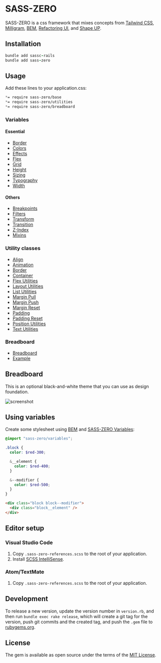 # SASS-ZERO

SASS-ZERO is a css framework that mixes concepts from [Tailwind CSS](https://tailwindcss.com), [Milligram](https://milligram.io), [BEM](http://getbem.com/naming), [Refactoring UI](https://refactoringui.com/book), and [Shape UP](https://basecamp.com/shapeup).

## Installation

```ruby
bundle add sassc-rails
bundle add sass-zero
```

## Usage

Add these lines to your application.css:

```css
*= require sass-zero/base
*= require sass-zero/utilities
*= require sass-zero/breadboard
```

### Variables

#### Essential

- [Border](https://github.com/lazaronixon/sass-zero/blob/master/app/assets/stylesheets/sass-zero/variables/border.scss)
- [Colors](https://github.com/lazaronixon/sass-zero/blob/master/app/assets/stylesheets/sass-zero/variables/colors.scss)
- [Effects](https://github.com/lazaronixon/sass-zero/blob/master/app/assets/stylesheets/sass-zero/variables/effects.scss)
- [Flex](https://github.com/lazaronixon/sass-zero/blob/master/app/assets/stylesheets/sass-zero/variables/flex.scss)
- [Grid](https://github.com/lazaronixon/sass-zero/blob/master/app/assets/stylesheets/sass-zero/variables/grid.scss)
- [Height](https://github.com/lazaronixon/sass-zero/blob/master/app/assets/stylesheets/sass-zero/variables/height.scss)
- [Sizing](https://github.com/lazaronixon/sass-zero/blob/master/app/assets/stylesheets/sass-zero/variables/sizing.scss)
- [Typography](https://github.com/lazaronixon/sass-zero/blob/master/app/assets/stylesheets/sass-zero/variables/typography.scss)
- [Width](https://github.com/lazaronixon/sass-zero/blob/master/app/assets/stylesheets/sass-zero/variables/width.scss)

#### Others

- [Breakpoints](https://github.com/lazaronixon/sass-zero/blob/master/app/assets/stylesheets/sass-zero/variables/breakpoints.scss)
- [Filters](https://github.com/lazaronixon/sass-zero/blob/master/app/assets/stylesheets/sass-zero/variables/filters.scss)
- [Transform](https://github.com/lazaronixon/sass-zero/blob/master/app/assets/stylesheets/sass-zero/variables/transform.scss)
- [Transition](https://github.com/lazaronixon/sass-zero/blob/master/app/assets/stylesheets/sass-zero/variables/transition.scss)
- [Z-Index](https://github.com/lazaronixon/sass-zero/blob/master/app/assets/stylesheets/sass-zero/variables/zindex.scss)
- [Mixins](https://github.com/lazaronixon/sass-zero/blob/master/app/assets/stylesheets/sass-zero/mixins.scss)

### Utility classes

- [Align](https://github.com/lazaronixon/sass-zero/blob/master/app/assets/stylesheets/sass-zero/utilities/align.scss)
- [Animation](https://github.com/lazaronixon/sass-zero/blob/master/app/assets/stylesheets/sass-zero/utilities/animation.scss)
- [Border](https://github.com/lazaronixon/sass-zero/blob/master/app/assets/stylesheets/sass-zero/utilities/border.scss)
- [Container](https://github.com/lazaronixon/sass-zero/blob/master/app/assets/stylesheets/sass-zero/utilities/container.scss)
- [Flex Utilities](https://github.com/lazaronixon/sass-zero/blob/master/app/assets/stylesheets/sass-zero/utilities/flex.scss)
- [Layout Utilities](https://github.com/lazaronixon/sass-zero/blob/master/app/assets/stylesheets/sass-zero/utilities/layout.scss)
- [List Utilities](https://github.com/lazaronixon/sass-zero/blob/master/app/assets/stylesheets/sass-zero/utilities/list.scss)
- [Margin Pull](https://github.com/lazaronixon/sass-zero/blob/master/app/assets/stylesheets/sass-zero/utilities/pull.scss)
- [Margin Push](https://github.com/lazaronixon/sass-zero/blob/master/app/assets/stylesheets/sass-zero/utilities/push.scss)
- [Margin Reset](https://github.com/lazaronixon/sass-zero/blob/master/app/assets/stylesheets/sass-zero/utilities/flush.scss)
- [Padding](https://github.com/lazaronixon/sass-zero/blob/master/app/assets/stylesheets/sass-zero/utilities/pad.scss)
- [Padding Reset](https://github.com/lazaronixon/sass-zero/blob/master/app/assets/stylesheets/sass-zero/utilities/unpad.scss)
- [Position Utilities](https://github.com/lazaronixon/sass-zero/blob/master/app/assets/stylesheets/sass-zero/utilities/position.scss)
- [Text Utilities](https://github.com/lazaronixon/sass-zero/blob/master/app/assets/stylesheets/sass-zero/utilities/text.scss)

### Breadboard

- [Breadboard](https://github.com/lazaronixon/sass-zero/blob/master/app/assets/stylesheets/sass-zero/breadboard.scss)
- [Example](https://github.com/lazaronixon/sass-zero/blob/master/example.html)

## Breadboard

This is an optional black-and-white theme that you can use as design foundation.

![screenshot](https://nixo-etc.s3-sa-east-1.amazonaws.com/sass-zero-screenshot-3.png)

## Using variables

Create some stylesheet using [BEM](http://getbem.com/naming) and [SASS-ZERO Variables](https://github.com/lazaronixon/sass-zero/blob/master/vendor/assets/stylesheets/sass-zero/variables.scss):

```scss
@import "sass-zero/variables";

.block {
  color: $red-300;

  &__element {
    color: $red-400;
  }

  &--modifier {
    color: $red-500;
  }
}
```

```html
<div class="block block--modifier">
  <div class="block__element" />
</div>
```

## Editor setup

### Visual Studio Code

1. Copy `.sass-zero-references.scss` to the root of your application.
2. Install [SCSS IntelliSense](https://marketplace.visualstudio.com/items?itemName=mrmlnc.vscode-scss).

### Atom/TextMate

1. Copy `.sass-zero-references.scss` to the root of your application.

## Development

To release a new version, update the version number in `version.rb`, and then run `bundle exec rake release`, which will create a git tag for the version, push git commits and the created tag, and push the `.gem` file to [rubygems.org](https://rubygems.org).

## License

The gem is available as open source under the terms of the [MIT License](https://opensource.org/licenses/MIT).
